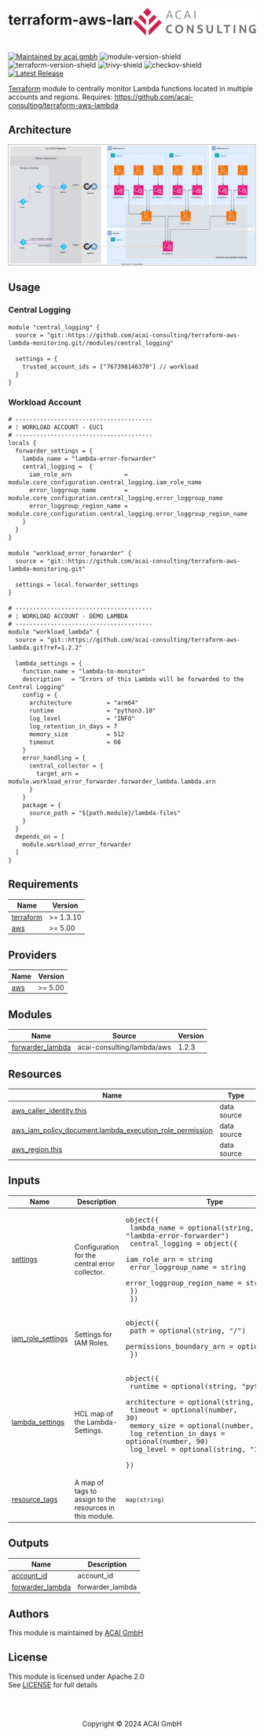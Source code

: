 # terraform-aws-lambda-monitoring

<!-- LOGO -->
<div style="text-align: right; margin-top: -60px;">
<a href="https://acai.gmbh">
  <img src="https://github.com/acai-consulting/acai.public/raw/main/logo/logo_github_readme.png" alt="acai logo" title="ACAI"  width="250" /></a>
</div>
</br>

<!-- SHIELDS -->
[![Maintained by acai.gmbh][acai-shield]][acai-url]
![module-version-shield]
![terraform-version-shield]
![trivy-shield]
![checkov-shield]
[![Latest Release][release-shield]][release-url]

<!-- DESCRIPTION -->
[Terraform][terraform-url] module to centrally monitor Lambda functions located in multiple accounts and regions.
Requires: <https://github.com/acai-consulting/terraform-aws-lambda>

<!-- ARCHITECTURE -->
## Architecture

![architecture](https://raw.githubusercontent.com/acai-consulting/terraform-aws-lambda-monitoring/main/docs/terraform-aws-lambda-monitoring.svg)

<!-- USAGE -->
## Usage

### Central Logging

```hcl
module "central_logging" {
  source = "git::https://github.com/acai-consulting/terraform-aws-lambda-monitoring.git//modules/central_logging"

  settings = {
    trusted_account_ids = ["767398146370"] // workload
  }
}
```

### Workload Account

```hcl
# ---------------------------------------
# ¦ WORKLOAD ACCOUNT - EUC1
# ---------------------------------------
locals {
  forwarder_settings = {
    lambda_name = "lambda-error-forwarder"
    central_logging =  {
      iam_role_arn               = module.core_configuration.central_logging.iam_role_name
      error_loggroup_name        = module.core_configuration.central_logging.error_loggroup_name
      error_loggroup_region_name = module.core_configuration.central_logging.error_loggroup_region_name
    }
  }
}

module "workload_error_forwarder" {
  source = "git::https://github.com/acai-consulting/terraform-aws-lambda-monitoring.git"

  settings = local.forwarder_settings
}

# ---------------------------------------
# ¦ WORKLOAD ACCOUNT - DEMO LAMBDA
# ---------------------------------------
module "workload_lambda" {
  source = "git::https://github.com/acai-consulting/terraform-aws-lambda.git?ref=1.2.2"

  lambda_settings = {
    function_name = "lambda-to-monitor"
    description   = "Errors of this Lambda will be forwarded to the Central Logging"
    config = {
      architecture          = "arm64"
      runtime               = "python3.10"
      log_level             = "INFO"
      log_retention_in_days = 7
      memory_size           = 512
      timeout               = 60
    }
    error_handling = {
      central_collector = {
        target_arn = module.workload_error_forwarder.forwarder_lambda.lambda.arn
      }
    }
    package = {
      source_path = "${path.module}/lambda-files"
    }
  }
  depends_on = [
    module.workload_error_forwarder
  ]
}
```

<!-- BEGIN_TF_DOCS -->
## Requirements

| Name | Version |
|------|---------|
| <a name="requirement_terraform"></a> [terraform](#requirement\_terraform) | >= 1.3.10 |
| <a name="requirement_aws"></a> [aws](#requirement\_aws) | >= 5.00 |

## Providers

| Name | Version |
|------|---------|
| <a name="provider_aws"></a> [aws](#provider\_aws) | >= 5.00 |

## Modules

| Name | Source | Version |
|------|--------|---------|
| <a name="module_forwarder_lambda"></a> [forwarder\_lambda](#module\_forwarder\_lambda) | acai-consulting/lambda/aws | 1.2.3 |

## Resources

| Name | Type |
|------|------|
| [aws_caller_identity.this](https://registry.terraform.io/providers/hashicorp/aws/latest/docs/data-sources/caller_identity) | data source |
| [aws_iam_policy_document.lambda_execution_role_permission](https://registry.terraform.io/providers/hashicorp/aws/latest/docs/data-sources/iam_policy_document) | data source |
| [aws_region.this](https://registry.terraform.io/providers/hashicorp/aws/latest/docs/data-sources/region) | data source |

## Inputs

| Name | Description | Type | Default | Required |
|------|-------------|------|---------|:--------:|
| <a name="input_settings"></a> [settings](#input\_settings) | Configuration for the central error collector. | <pre>object({<br>    lambda_name = optional(string, "lambda-error-forwarder")<br>    central_logging = object({<br>      iam_role_arn               = string<br>      error_loggroup_name        = string<br>      error_loggroup_region_name = string<br>    })<br>  })</pre> | n/a | yes |
| <a name="input_iam_role_settings"></a> [iam\_role\_settings](#input\_iam\_role\_settings) | Settings for IAM Roles. | <pre>object({<br>    path                     = optional(string, "/")<br>    permissions_boundary_arn = optional(string)<br>  })</pre> | <pre>{<br>  "path": "/",<br>  "permissions_boundary_arn": null<br>}</pre> | no |
| <a name="input_lambda_settings"></a> [lambda\_settings](#input\_lambda\_settings) | HCL map of the Lambda-Settings. | <pre>object({<br>    runtime               = optional(string, "python3.10")<br>    architecture          = optional(string, "arm64")<br>    timeout               = optional(number, 30)<br>    memory_size           = optional(number, 512)<br>    log_retention_in_days = optional(number, 90)<br>    log_level             = optional(string, "INFO")<br>  })</pre> | <pre>{<br>  "log_level": "INFO",<br>  "log_retention_in_days": 90,<br>  "memory_size": 512,<br>  "timeout": 60<br>}</pre> | no |
| <a name="input_resource_tags"></a> [resource\_tags](#input\_resource\_tags) | A map of tags to assign to the resources in this module. | `map(string)` | `{}` | no |

## Outputs

| Name | Description |
|------|-------------|
| <a name="output_account_id"></a> [account\_id](#output\_account\_id) | account\_id |
| <a name="output_forwarder_lambda"></a> [forwarder\_lambda](#output\_forwarder\_lambda) | forwarder\_lambda |
<!-- END_TF_DOCS -->

<!-- AUTHORS -->
## Authors

This module is maintained by [ACAI GmbH][acai-url]

<!-- LICENSE -->
## License

This module is licensed under Apache 2.0
<br />
See [LICENSE][license-url] for full details

<!-- COPYRIGHT -->
<br />
<br />
<p align="center">Copyright &copy; 2024 ACAI GmbH</p>

<!-- MARKDOWN LINKS & IMAGES -->
[acai-url]: https://acai.gmbh
[acai-shield]: https://img.shields.io/badge/maintained_by-acai.gmbh-CB224B?style=flat
[module-version-shield]: https://img.shields.io/badge/module_version-1.0.1-CB224B?style=flat
[terraform-version-shield]: https://img.shields.io/badge/tf-%3E%3D1.3.10-blue.svg?style=flat&color=blueviolet
[trivy-shield]: https://img.shields.io/badge/trivy-passed-green
[checkov-shield]: https://img.shields.io/badge/checkov-passed-green
[release-shield]: https://img.shields.io/github/v/release/acai-consulting/terraform-aws-lambda-monitoring?style=flat&color=success
[release-url]: https://github.com/acai-consulting/terraform-aws-lambda-monitoring/releases
[license-url]: ./LICENSE
[terraform-url]: https://www.terraform.io

